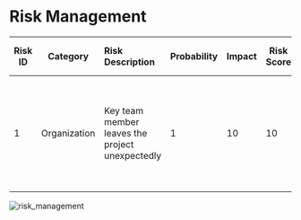 # Risk Management

| Risk ID | Category | Risk Description | Probability | Impact | Risk Score | Mitigation Strategy | Indicator | Contingency Plan | Responsible | Status | Last modified date |
|---------|----------|:-----------------|-------------|--------|------------|:--------------------|:----------|:-----------------|:------------|--------|--------------------|
|1        | Organization | Key team member leaves the project unexpectedly | 1 | 10 | 10 |  Develop an environtment every team member is constantly remembered about the risk to fail and ettin a bad grade | Often absence; depressed team atmosphere | Conduct exit interviews, establish talent pipelines, and provide onboarding support to new employees | Product Owner & Scrum Master | Open | 14/12/2023 |


![risk_management](https://github.com/SE-TINF22B6/CookHub/assets/113697513/f423c410-255a-4937-a1a9-0fb36ca879f3)

